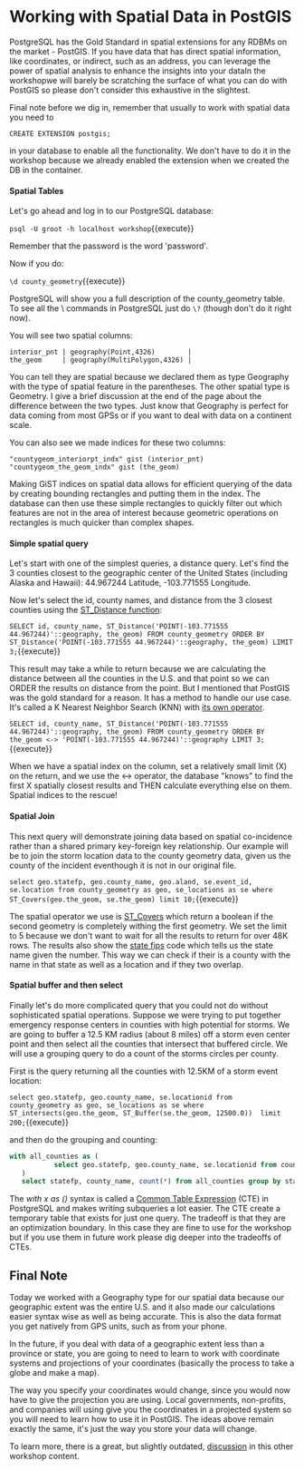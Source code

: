# Working with Spatial Data in PostGIS

PostgreSQL has the Gold Standard in spatial extensions for any RDBMs on the market - PostGIS. If you have data that has 
direct spatial information, like coordinates, or indirect, such as an address, you can leverage the power of spatial 
analysis to enhance the insights into your dataIn the workshopwe will barely be scratching the surface of what you can 
do with PostGIS so please don't consider this exhaustive in the slightest.

Final note before we dig in, remember that usually to work with spatial data you need to 

```CREATE EXTENSION postgis;```

in your database to enable all the functionality. We don't have to do it in the workshop because we already enabled the 
extension when we created the DB in the container. 

#### Spatial Tables

Let's go ahead and log in to our PostgreSQL database:

```psql -U groot -h localhost workshop```{{execute}}

Remember that the password is the word 'password'.

Now if you do:

`\d county_geometry`{{execute}}

PostgreSQL will show you a full description of the county_geometry table. To see all the \ commands in PostgreSQL just do 
`\?` (though don't do it right now).

You will see two spatial columns: 
```
interior_pnt | geography(Point,4326)        |
the_geom     | geography(MultiPolygon,4326) |           

```
You can tell they are spatial because we declared them as type Geography with the type of spatial feature in the parentheses. 
The other spatial type is Geometry. I give a brief discussion at the end of the page about the difference between the two types. 
Just know that Geography is perfect for data coming from most GPSs or if you want to deal with data on a continent scale.

You can also see we made indices for these two columns:
```
"countygeom_interiorpt_indx" gist (interior_pnt)
"countygeom_the_geom_indx" gist (the_geom)

```

Making GiST indices on spatial data allows for efficient querying of the data by creating bounding rectangles and putting them
in the index. The database can then use these simple rectangles to quickly filter out which features are not in the area of interest because
geometric operations on rectangles is much quicker than complex shapes. 

#### Simple spatial query

Let's start with one of the simplest queries, a distance query. Let's find the 3 counties closest to the geographic center 
of the United States (including Alaska and Hawaii):  44.967244 Latitude, -103.771555 Longitude. 

Now let's select the id, county names, and distance from the 3 closest counties using the 
[ST_Distance function](https://postgis.net/docs/manual-2.5/ST_Distance.html):

```SELECT id, county_name, ST_Distance('POINT(-103.771555 44.967244)'::geography, the_geom) FROM county_geometry ORDER BY ST_Distance('POINT(-103.771555 44.967244)'::geography, the_geom) LIMIT 3;```{{execute}} 

This result may take a while to return because we are calculating the distance between all the counties in the U.S. and 
that point so we can ORDER the results on distance from the point. But I mentioned that PostGIS was the gold standard for a reason. It has a 
method to handle our use case. It's called a K Nearest Neighbor Search (KNN) with 
[its own operator](http://postgis.net/workshops/postgis-intro/knn.html).

```SELECT id, county_name, ST_Distance('POINT(-103.771555 44.967244)'::geography, the_geom) FROM county_geometry ORDER BY the_geom <-> 'POINT(-103.771555 44.967244)'::geography LIMIT 3;```{{execute}}

When we have a spatial index on the column, set a relatively small limit (X) on the return,  and we use the <-> operator, the database 
"knows" to find the first X spatially closest results and THEN calculate everything else on them. Spatial indices to the
rescue!

#### Spatial Join

This next query will demonstrate joining data based on spatial co-incidence rather than a shared primary key-foreign key 
relationship. Our example will be to join the storm location data to the county geometry data, given us the county of the 
incident eventhough it is not in our original file.

```select geo.statefp, geo.county_name, geo.aland, se.event_id, se.location from county_geometry as geo, se_locations as se where ST_Covers(geo.the_geom, se.the_geom) limit 10;```{{execute}}

The spatial operator we use is [ST_Covers](https://postgis.net/docs/ST_Covers.html) which return a boolean if the second geometry is completely withing the first geometry. 
We set the limit to 5 because we don't want to wait for all the results to return for over 48K rows. The results also show 
the [state fips](https://en.wikipedia.org/wiki/Federal_Information_Processing_Standard_state_code) code which tells us 
the state name given the number. This way we can check if their is a county with the name in that state as well as a 
location and if they two overlap.

#### Spatial buffer and then select

Finally let's do more complicated query that you could not do without sophisticated spatial operations. Suppose we were 
trying to put together emergency response centers in counties with high potential for storms. We are going to buffer a 12.5 KM radius (about 8 miles) 
off a storm even center point and then select all the counties that intersect that buffered circle. We will use a grouping 
query to do a count of the storms circles per county.

First is the query returning all the counties with 12.5KM of a storm event location:

```select geo.statefp, geo.county_name, se.locationid from county_geometry as geo, se_locations as se where ST_intersects(geo.the_geom, ST_Buffer(se.the_geom, 12500.0))  limit 200;```{{execute}}


and then do the grouping and counting:

```sql
with all_counties as (
           select geo.statefp, geo.county_name, se.locationid from county_geometry as geo, se_locations as se where ST_intersects(geo.the_geom, ST_Buffer(se.the_geom, 12500.0)) limit 200
   )
   select statefp, county_name, count(*) from all_counties group by statefp, county_name order by statefp, count(*) DESC;

```

The _with x as ()_ syntax is called a [Common Table Expression](https://www.postgresql.org/docs/11/queries-with.html) 
(CTE) in PostgreSQL and makes writing subqueries a lot easier. The CTE create a temporary table that exists for just 
one query. The tradeoff is that they are an optimization boundary. In this case they are fine to use for the workshop but 
if you use them in future work please dig deeper into the tradeoffs of CTEs. 

## Final Note

Today we worked with a Geography type for our spatial data because our geographic extent was the entire U.S. and it
also made our calculations easier syntax wise as well as being accurate. This is also the data format you get natively from
GPS units, such as from your phone.   

In the future, if you deal with data of a geographic extent less than a province or state, you are going to need to learn 
to work with coordinate systems and projections of your coordinates (basically the process to take a globe and make a map).

The way you specify your coordinates would change, since you would now have to give the projection you are using. Local 
governments, non-profits, and companies will using give you the coordinates in a projected system so you will need to learn 
how to use it in PostGIS. The ideas above remain exactly the same, it's just the way you store your data will change.

To learn more, there is a great, but slightly outdated, [discussion](http://postgis.net/workshops/postgis-intro/geography.html) in this other workshop content.
 
   